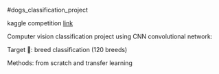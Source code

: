 #dogs_classification_project

kaggle competition [link](https://www.kaggle.com/competitions/dog-breed-identification)

Computer vision classification project using CNN convolutional network:

Target 🎯: breed classification (120 breeds)

Methods: from scratch and transfer learning 
